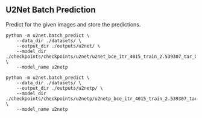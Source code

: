 ## U2Net Batch Prediction

Predict for the given images and store the predictions.

```.env
python -m u2net.batch_predict \
    --data_dir ./datasets/ \
    --output_dir ./outputs/u2net/ \
    --model_dir ./checkpoints/checkpoints/u2net/u2net_bce_itr_4015_train_2.539307_tar_0.360544.pth \
    --model_name u2netp
```


```.env
python -m u2net.batch_predict \
    --data_dir ./datasets/ \
    --output_dir ./outputs/u2netp/ \
    --model_dir ./checkpoints/checkpoints/u2netp/u2netp_bce_itr_4015_train_2.539307_tar_0.360544.pth \
    --model_name u2netp
```